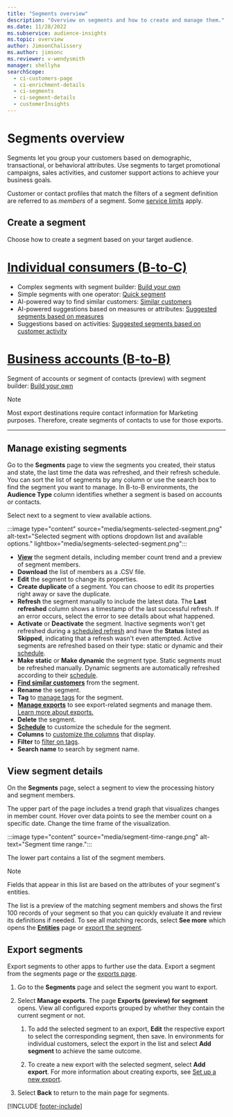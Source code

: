 ```yaml
---
title: "Segments overview"
description: "Overview on segments and how to create and manage them."
ms.date: 11/28/2022
ms.subservice: audience-insights
ms.topic: overview
author: JimsonChalissery
ms.author: jimsonc
ms.reviewer: v-wendysmith
manager: shellyha
searchScope: 
  - ci-customers-page
  - ci-enrichment-details
  - ci-segments
  - ci-segment-details
  - customerInsights
---
```


# Segments overview

Segments let you group your customers based on demographic, transactional, or behavioral attributes. Use segments to target promotional campaigns, sales activities, and customer support actions to achieve your business goals.

Customer or contact profiles that match the filters of a segment definition are referred to as *members* of a segment. Some [service limits](/dynamics365/customer-insights/service-limits) apply.

## Create a segment

Choose how to create a segment based on your target audience.

# [Individual consumers (B-to-C)](#tab/b2c)

- Complex segments with segment builder: [Build your own](segment-builder.md)
- Simple segments with one operator: [Quick segment](segment-quick.md)
- AI-powered way to find similar customers: [Similar customers](find-similar-customer-segments.md)
- AI-powered suggestions based on measures or attributes: [Suggested segments based on measures](suggested-segments.md)
- Suggestions based on activities: [Suggested segments based on customer activity](suggested-segments-activity.md)

# [Business accounts (B-to-B)](#tab/b2b)

Segment of accounts or segment of contacts (preview) with segment builder: [Build your own](segment-builder.md)

> [!NOTE]
> Most export destinations require contact information for Marketing purposes. Therefore, create segments of contacts to use for those exports.

---

## Manage existing segments

Go to the **Segments** page to view the segments you created, their status and state, the last time the data was refreshed, and their refresh schedule. You can sort the list of segments by any column or use the search box to find the segment you want to manage. In B-to-B environments, the **Audience Type** column identifies whether a segment is based on accounts or contacts.

Select next to a segment to view available actions.

:::image type="content" source="media/segments-selected-segment.png" alt-text="Selected segment with options dropdown list and available options." lightbox="media/segments-selected-segment.png":::

- [**View**](#view-segment-details) the segment details, including member count trend and a preview of segment members.
- **Download** the list of members as a .CSV file.
- **Edit** the segment to change its properties.
- **Create duplicate** of a segment. You can choose to edit its properties right away or save the duplicate.
- **Refresh** the segment manually to include the latest data. The **Last refreshed** column shows a timestamp of the last successful refresh. If an error occurs, select the error to see details about what happened.
- **Activate** or **Deactivate** the segment. Inactive segments won't get refreshed during a [scheduled refresh](segments-schedule.md) and have the **Status** listed as **Skipped**, indicating that a refresh wasn't even attempted. Active segments are refreshed based on their type: static or dynamic and their [schedule](segments-schedule.md).
- **Make static** or **Make dynamic** the segment type. Static segments must be refreshed manually. Dynamic segments are automatically refreshed according to their [schedule](segments-schedule.md).
- [**Find similar customers**](find-similar-customer-segments.md) from the segment.
- **Rename** the segment.
- **Tag** to [manage tags](work-with-tags-columns.md#manage-tags) for the segment.
- [**Manage exports**](#export-segments) to see export-related segments and manage them. [Learn more about exports.](export-destinations.md)
- **Delete** the segment.
- [**Schedule**](segments-schedule.md) to customize the schedule for the segment.
- **Columns** to [customize the columns](work-with-tags-columns.md#customize-columns) that display.
- **Filter** to [filter on tags](work-with-tags-columns.md#filter-on-tags).
- **Search name** to search by segment name.

## View segment details

On the **Segments** page, select a segment to view the processing history and segment members.

The upper part of the page includes a trend graph that visualizes changes in member count. Hover over data points to see the member count on a specific date. Change the time frame of the visualization.

:::image type="content" source="media/segment-time-range.png" alt-text="Segment time range.":::

The lower part contains a list of the segment members.

> [!NOTE]
> Fields that appear in this list are based on the attributes of your segment's entities.
>
> The list is a preview of the matching segment members and shows the first 100 records of your segment so that you can quickly evaluate it and review its definitions if needed. To see all matching records, select **See more** which opens the [**Entities**](entities.md) page or [export the segment](export-destinations.md).

## Export segments

Export segments to other apps to further use the data. Export a segment from the segments page or the [exports page](export-destinations.md).

1. Go to the **Segments** page and select the segment you want to export.

1. Select **Manage exports**. The page **Exports (preview) for segment** opens. View all configured exports grouped by whether they contain the current segment or not.

   1. To add the selected segment to an export, **Edit** the respective export to select the corresponding segment, then save. In environments for individual customers, select the export in the list and select **Add segment** to achieve the same outcome.

   1. To create a new export with the selected segment, select **Add export**. For more information about creating exports, see [Set up a new export](export-destinations.md#set-up-a-new-export).

1. Select **Back** to return to the main page for segments.

[!INCLUDE [footer-include](includes/footer-banner.md)]
